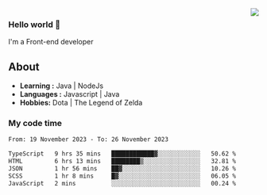<img align='right' src="https://github-readme-stats.vercel.app/api?username=jumodada&show_icons=true&theme=vue">

### Hello world 👋

I'm a Front-end developer 
    
## About
-  **Learning :** Java | NodeJs
-  **Languages :** Javascript | Java
-  **Hobbies:** Dota | The Legend of Zelda

### My code time

<!--START_SECTION:waka-->

```txt
From: 19 November 2023 - To: 26 November 2023

TypeScript   9 hrs 35 mins   ████████████▓░░░░░░░░░░░░   50.62 %
HTML         6 hrs 13 mins   ████████▒░░░░░░░░░░░░░░░░   32.81 %
JSON         1 hr 56 mins    ██▓░░░░░░░░░░░░░░░░░░░░░░   10.26 %
SCSS         1 hr 8 mins     █▓░░░░░░░░░░░░░░░░░░░░░░░   06.05 %
JavaScript   2 mins          ░░░░░░░░░░░░░░░░░░░░░░░░░   00.24 %
```

<!--END_SECTION:waka-->
